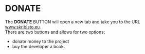 # DONATE
  The **DONATE** BUTTON will open a new tab and take you to the URL www.skribisto.eu.  
  There are two buttons and allows for two options:  
  - donate money to the project
  - buy the developer a book. 
